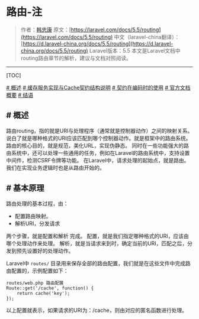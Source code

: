 # 路由-注

> 作者：[韩忠康](http://hellokang.net)
> 原文：[https://laravel.com/docs/5.5/routing](https://laravel.com/docs/5.5/routing)
> 中文（laravel-china翻译）：[https://d.laravel-china.org/docs/5.5/routing](https://d.laravel-china.org/docs/5.5/routing)
> Laravel版本：5.5
> 本文是Laravel文档中routing路由章节的解析，建议与文档对照阅读。
---

[TOC]

[# 概述](#概述)
[# 缓存服务实现与Cache契约结构说明](#缓存服务实现与Cache契约结构说明)
[# 契约在编码时的使用](#契约在编码时的使用)
[# 官方文档概要](#官方文档概要)
[# 结语](#结语)

## # 概述
路由routing，指的就是URI与处理程序（通常就是控制器动作）之间的映射关系。说白了就是哪种格式的URI应该匹配到哪个控制器动作。就是框架中的路由系统。
路由的核心目的，就是规范，美化URL，实现伪静态。
同时在一些功能强大的路由系统中，还可以处理一些通用的任务，例如在Laravel的路由系统中，支持设置中间件，检测CSRF令牌等功能。
在Laravel中，请求处理的起始点，就是路由。我们在实现业务逻辑时也是从路由开始的。

## # 基本原理
路由处理的基本过程，由：

- 配置路由映射。
- 解析URI，分发请求

两个步骤，就是配置和解析 完成。
配置，就是我们指定哪种格式的URI，应该由哪个处理动作来处理。
解析，就是当请求来到时，确定当前的URI，匹配之后，分发到预先设置好的处理动作。

Laravel中 `routes/` 目录用来保存全部的路由配置，我们就是在这些文件中完成路由配置的，示例配置如下：

    routes/web.php 路由配置
    Route::get('/cache', function() {
        return cache('key');
    });

以上配置就表示，如果请求的URI为：/cache，则由对应的匿名函数进行处理。
